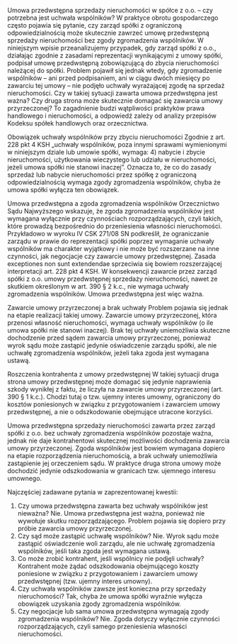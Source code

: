 Umowa przedwstępna sprzedaży nieruchomości w spółce z o.o. – czy potrzebna jest uchwała wspólników?
W praktyce obrotu gospodarczego często pojawia się pytanie, czy zarząd spółki z ograniczoną odpowiedzialnością może skutecznie zawrzeć umowę przedwstępną sprzedaży nieruchomości bez zgody zgromadzenia wspólników. W niniejszym wpisie przeanalizujemy przypadek, gdy zarząd spółki z o.o., działając zgodnie z zasadami reprezentacji wynikającymi z umowy spółki, podpisał umowę przedwstępną zobowiązującą do zbycia nieruchomości należącej do spółki. Problem pojawił się jednak wtedy, gdy zgromadzenie wspólników – ani przed podpisaniem, ani w ciągu dwóch miesięcy po zawarciu tej umowy – nie podjęło uchwały wyrażającej zgodę na sprzedaż nieruchomości.
Czy w takiej sytuacji zawarta umowa przedwstępna jest ważna? Czy druga strona może skutecznie domagać się zawarcia umowy przyrzeczonej? To zagadnienie budzi wątpliwości praktyków prawa handlowego i nieruchomości, a odpowiedź zależy od analizy przepisów Kodeksu spółek handlowych oraz orzecznictwa.

Obowiązek uchwały wspólników przy zbyciu nieruchomości
Zgodnie z art. 228 pkt 4 KSH „uchwały wspólników, poza innymi sprawami wymienionymi w niniejszym dziale lub umowie spółki, wymaga: 4) nabycie i zbycie nieruchomości, użytkowania wieczystego lub udziału w nieruchomości, jeżeli umowa spółki nie stanowi inaczej”. Oznacza to, że co do zasady sprzedaż lub nabycie nieruchomości przez spółkę z ograniczoną odpowiedzialnością wymaga zgody zgromadzenia wspólników, chyba że umowa spółki wyłącza ten obowiązek.

Umowa przedwstępna a zgoda zgromadzenia wspólników
Orzecznictwo Sądu Najwyższego wskazuje, że zgoda zgromadzenia wspólników jest wymagana wyłącznie przy czynnościach rozporządzających, czyli takich, które prowadzą bezpośrednio do przeniesienia własności nieruchomości. Przykładowo w wyroku IV CSK 271/08 SN podkreślił, że ograniczanie zarządu w prawie do reprezentacji spółki poprzez wymaganie uchwały wspólników ma charakter wyjątkowy i nie może być rozszerzane na inne czynności, jak negocjacje czy zawarcie umowy przedwstępnej. Zasada exceptiones non sunt extendendae sprzeciwia się bowiem rozszerzającej interpretacji art. 228 pkt 4 KSH.
W konsekwencji zawarcie przez zarząd spółki z o.o. umowy przedwstępnej sprzedaży nieruchomości, nawet ze skutkiem określonym w art. 390 § 2 k.c., nie wymaga uchwały zgromadzenia wspólników. Umowa przedwstępna jest więc ważna.

Zawarcie umowy przyrzeczonej a brak uchwały
Problem pojawia się jednak na etapie realizacji takiej umowy. Zawarcie umowy przyrzeczonej, która przenosi własność nieruchomości, wymaga uchwały wspólników (o ile umowa spółki nie stanowi inaczej). Brak tej uchwały uniemożliwia skuteczne dochodzenie przed sądem zawarcia umowy przyrzeczonej, ponieważ wyrok sądu może zastąpić jedynie oświadczenie zarządu spółki, ale nie uchwałę zgromadzenia wspólników, jeżeli taka zgoda jest wymagana ustawą.

Roszczenia kontrahenta z umowy przedwstępnej
W takiej sytuacji druga strona umowy przedwstępnej może domagać się jedynie naprawienia szkody wynikłej z faktu, że liczyła na zawarcie umowy przyrzeczonej (art. 390 § 1 k.c.). Chodzi tutaj o tzw. ujemny interes umowny, ograniczony do kosztów poniesionych w związku z przygotowaniem i zawarciem umowy przedwstępnej, a nie o odszkodowanie obejmujące utracone korzyści.

Umowa przedwstępna sprzedaży nieruchomości zawarta przez zarząd spółki z o.o. bez uchwały zgromadzenia wspólników pozostaje ważna, jednak nie daje kontrahentowi skutecznej możliwości dochodzenia zawarcia umowy przyrzeczonej. Zgoda wspólników jest bowiem wymagana dopiero na etapie rozporządzenia nieruchomością, a brak uchwały uniemożliwia zastąpienie jej orzeczeniem sądu. W praktyce druga strona umowy może dochodzić jedynie odszkodowania w granicach tzw. ujemnego interesu umownego.

Najczęściej zadawane pytania w zaprezentowanej kwestii:
1. Czy umowa przedwstępna zawarta bez uchwały wspólników jest nieważna?
Nie. Umowa przedwstępna jest ważna, ponieważ nie wywołuje skutku rozporządzającego. Problem pojawia się dopiero przy próbie zawarcia umowy przyrzeczonej.
2. Czy sąd może zastąpić uchwałę wspólników?
Nie. Wyrok sądu może zastąpić oświadczenie woli zarządu, ale nie uchwałę zgromadzenia wspólników, jeśli taka zgoda jest wymagana ustawą.
3. Co może zrobić kontrahent, jeśli wspólnicy nie podjęli uchwały?
Kontrahent może żądać odszkodowania obejmującego koszty poniesione w związku z przygotowaniem i zawarciem umowy przedwstępnej (tzw. ujemny interes umowny).
4. Czy uchwała wspólników zawsze jest konieczna przy sprzedaży nieruchomości?
Tak, chyba że umowa spółki wyraźnie wyłącza obowiązek uzyskania zgody zgromadzenia wspólników.
5. Czy negocjacje lub sama umowa przedwstępna wymagają zgody zgromadzenia wspólników?
Nie. Zgoda dotyczy wyłącznie czynności rozporządzających, czyli samego przeniesienia własności nieruchomości.